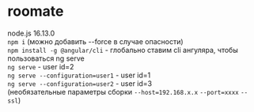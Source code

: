 # roomate
node.js 16.13.0 <br/>
``npm i`` (можно добавить --force в случае опасности) <br/>
``npm install -g @angular/cli`` - глобально ставим cli ангуляра, чтобы пользоваться ng serve<br/>
``ng serve`` - user id=2 <br/>
``ng serve --configuration=user1`` - user id=1 <br/>
``ng serve --configuration=user2`` - user id=3 <br/>
(необязательные параметры сборки ``--host=192.168.x.x`` ``--port=xxxx``  ``--ssl``) <br/>
